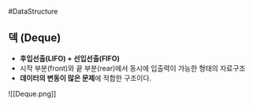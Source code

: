 ---
---
#DataStructure 

## 덱 (Deque)
+ **후입선출(LIFO) + 선입선출(FIFO)**
+ 시작 부분(front)와 끝 부분(rear)에서 동시에 입출력이 가능한 형태의 자료구조
+ **데이터의 변동이 많은 문제**에 적합한 구조이다.

![[Deque.png]]


